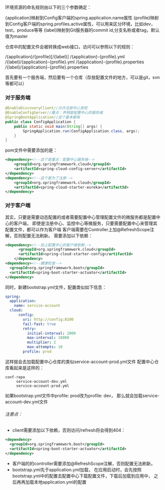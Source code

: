 环境资源的命名规则由以下的三个参数确定：

{application}映射到Config客户端的spring.application.name属性
{profile}映射到Config客户端的spring.profiles.active属性，可以用来区分环境，比如dev，test，produce等等
{label}映射到Git服务器的commit id,分支名称或者tag，默认值为master

仓库中的配置文件会被转换成web接口，访问可以参照以下的规则：

/{application}/{profile}[/{label}]
/{application}-{profile}.yml
/{label}/{application}-{profile}.yml
/{application}-{profile}.properties
/{label}/{application}-{profile}.properties


首先要有一个服务端，然后要有一个仓库（存放配置文件的地方，可以是git，svn等都可以）

### 对于服务端

```java
@EnableDiscoveryClient//允许注册中心发现
@EnableConfigServer//重点：声明是配置中心的服务端
@SpringBootApplication//这个基本都有
public class ConfigApplication {
	public static void main(String[] args) {
		SpringApplication.run(ConfigApplication.class, args);
	}
}
```
pom文件中需要添加的是：
```xml
<dependency><!--这个是重点：配置中心服务端-->
    <groupId>org.springframework.cloud</groupId>
    <artifactId>spring-cloud-config-server</artifactId>
</dependency>
<dependency><!--这个是为了注册-->
    <groupId>org.springframework.cloud</groupId>
    <artifactId>spring-cloud-starter-eureka</artifactId>
</dependency>
```

### 对于客户端
其实，只要是需要动态配置的或者需要配置中心管理配置文件的微服务都是配置中心的客户端，
即使是注册中心、监控中心等微服务，只要需要配置中心来管理其配置文件，都可以作为客户端
客户端需要在Controller上加@RefreshScope注解，否则配置无法刷新。
需要添加以下依赖：
```xml
<dependency><!--加上配置中心的客户端依赖-->
      <groupId>org.springframework.cloud</groupId>
      <artifactId>spring-cloud-starter-config</artifactId>
    </dependency>
<dependency><!--健康检查-->
  <groupId>org.springframework.boot</groupId>
  <artifactId>spring-boot-starter-actuator</artifactId>
</dependency>
```
同时，新建bootstrap.yml文件，配置类似如下信息：
```yaml
spring:
  application:
    name: service-account
  cloud:
      config:
        uri: http://config:8100
        fail-fast: true
        retry:
          initial-interval: 2000
          max-interval: 10000
          multiplier: 2
          max-attempts: 10
        profile: prod
```
这样就会去加载配置中心仓库的类似service-account-prod.yml文件
配置中心仓库看起来是这样的：
```
conf-repo
     service-account-dev.yml
     service-account-prod.yml
```
如果bootstrap.yml文件中profile: prod改为profile: dev，
那么就会加载service-account-dev.yml文件




###### 注意点：
* client需要添加以下依赖，否则访问/refresh将会得到404：
```xml
<dependency>
  <groupId>org.springframework.boot</groupId>
  <artifactId>spring-boot-starter-actuator</artifactId>
</dependency>
```
* 客户端的的controller需要添加@RefreshScope注解，否则配置无法刷新。
* bootstrap.yml先于application.yml加载，
在应用启动时，会先按照bootstrap.yml中的配置去配置中心下载配置文件，下载后加载到应用中，
之后再再加载本地application.yml的配置

